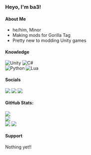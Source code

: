 ### Heyo, I'm ba3!
#### About Me
  - he/him, Minor
  - Making mods for Gorilla Tag
  - Pretty new to modding Unity games

#### Knowledge
![Unity](https://img.shields.io/badge/unity-%23000000.svg?style=for-the-badge&logo=unity&logoColor=white) 
![C#](https://img.shields.io/badge/c%23-%23239120.svg?style=for-the-badge&logo=c-sharp&logoColor=white)<br> 
![Python](https://img.shields.io/badge/python-3670A0?style=for-the-badge&logo=python&logoColor=ffdd54)
![Lua](https://img.shields.io/badge/lua-%232C2D72.svg?style=for-the-badge&logo=lua&logoColor=white)

#### Socials
<a href="https://www.youtube.com/@ba3themonke">
  <img src="https://img.shields.io/badge/YouTube-%23FF0000.svg?style=for-the-badge&logo=YouTube&logoColor=white"></a>
<a href="https://discord.gg/Gxsf7bCP4D">
  <img src="https://img.shields.io/badge/Discord-%235865F2.svg?style=for-the-badge&logo=discord&logoColor=white"></a>
<a href="https://github.com/ba3themonke/">
  <img src="https://img.shields.io/badge/github-%23121011.svg?style=for-the-badge&logo=github&logoColor=white"></a>
  
#### GitHub Stats:
![](https://github-readme-stats.vercel.app/api?username=ba3themonke&theme=dark&hide_border=false&include_all_commits=false&count_private=false)<br/>
![](https://github-readme-streak-stats.herokuapp.com/?user=ba3themonke&theme=dark&hide_border=false)<br/>
![](https://github-readme-stats.vercel.app/api/top-langs/?username=ba3themonke&theme=dark&hide_border=false&include_all_commits=false&count_private=false&layout=compact)
[![](https://visitcount.itsvg.in/api?id=ba3themonke&icon=0&color=12)](https://visitcount.itsvg.in)


#### Support
Nothing yet!!
